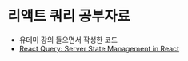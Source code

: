 # 리액트 쿼리 공부자료

- 유데미 강의 들으면서 작성한 코드
- [React Query: Server State Management in React](https://www.udemy.com/course/learn-react-query/?couponCode=REACT-QUERY-GITHUB)
